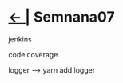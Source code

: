 # [← |](https://github.com/VGamezz19/skylab-boot-notes) Semnana07


jenkins

code coverage

logger --> yarn add logger
